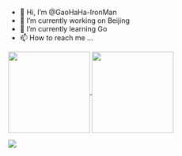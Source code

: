 - 👋 Hi, I’m @GaoHaHa-IronMan
- 🔭 I’m currently working on Beijing
- 🌱 I’m currently learning Go 
- 📫 How to reach me ...

<a href="#">
  <img height="165" align="center" src="https://github-readme-stats.vercel.app/api?username=GaoHaHa-IronMan&count_private=true&show_icons=true&theme=github" />
</a>
<a href="#">
  <img height="165" align="center" src="https://github-readme-stats.vercel.app/api/top-langs/?username=GaoHaHa-IronMan&hide=Java,HTML,PHP&layout=compact&theme=github" />
</a>

![](https://activity-graph.herokuapp.com/graph?username=GaoHaHa-IronMan&theme=github-light)

